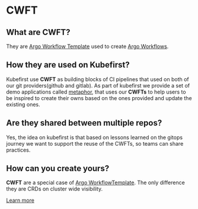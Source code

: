 # CWFT 

## What are CWFT? 

They are [Argo Workflow Template](https://argoproj.github.io/argo-workflows/cluster-workflow-templates/) used to create [Argo Workflows](https://argoproj.github.io/argo-workflows/workflow-concepts/#the-workflow). 


## How they are used on Kubefirst? 

Kubefirst use **CWFT** as building blocks of CI pipelines that used on both of our git providers(github and gitlab). As part of kubefirst we provide a set of demo applications called [metaphor](https://github.com/kubefirst/metaphor-template), that uses our **CWFTs** to help users to be inspired to create their owns based on the ones provided and update the existing ones. 


## Are they shared between multiple repos? 

Yes, the idea on kubefirst is that based on lessons learned on the gitops journey we want to support the reuse of the CWFTs, so teams can share practices. 


## How can you create yours? 

**CWFT** are a special case of [Argo WorkflowTemplate](https://argoproj.github.io/argo-workflows/fields/#workflowtemplate). The only difference they are CRDs on cluster wide visibility. 

[Learn more](https://argoproj.github.io/argo-workflows/cluster-workflow-templates/)


